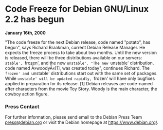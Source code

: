 
Code Freeze for Debian GNU/Linux 2.2 has begun
==============================================


**January 16th, 2000**


"The code freeze for the next Debian release, code named "potato", has
begun", says Richard Braakman, current Debian Release Manager. He
expects the freeze process to take about two months.
Until the new version is released, there will be three distributions
available on our servers: `stable', `frozen', and the new `unstable'.
"The new `unstable' distribution, code named Â»woodyÂ«[1], was created
today", continues Richard. The `frozen' and `unstable' distributions
start out with the same set of packages. While `unstable' will be
updated rapidly, `frozen' will have only bugfixes applied in
preparation for its release.
[1] Debian releases are code-named after characters from the movie Toy
Story. Woody is the main character, the cowboy action figure.
### Press Contact


For further information, please send email to the Debian Press Team
[press@debian.org](mailto:press@debian.org) or visit the Debian homepage at
<https://www.debian.org/>.











